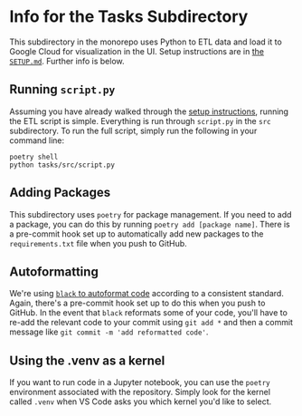 # Info for the Tasks Subdirectory

This subdirectory in the monorepo uses Python to ETL data and load it to Google Cloud for visualization in the UI. Setup instructions are in [the `SETUP.md`](/docs/SETUP.md). Further info is below.

## Running `script.py`
Assuming you have already walked through the [setup instructions](/docs/SETUP.md), running the ETL script is simple. Everything is run through `script.py` in the `src` subdirectory. To run the full script, simply run the following in your command line:

```
poetry shell
python tasks/src/script.py
```

## Adding Packages
This subdirectory uses `poetry` for package management. If you need to add a package, you can do this by running `poetry add [package name]`. There is a pre-commit hook set up to automatically add new packages to the `requirements.txt` file when you push to GitHub.

## Autoformatting
We're using [`black` to autoformat code](https://github.com/psf/black) according to a consistent standard. Again, there's a pre-commit hook set up to do this when you push to GitHub. In the event that `black` reformats some of your code, you'll have to re-add the relevant code to your commit using `git add *` and then a commit message like `git commit -m 'add reformatted code'`. 

## Using the .venv as a kernel
If you want to run code in a Jupyter notebook, you can use the `poetry` environment associated with the repository. Simply look for the kernel called `.venv` when VS Code asks you which kernel you'd like to select.
